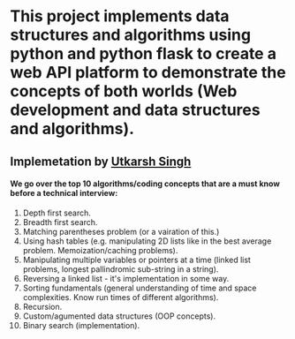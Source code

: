 # This project implements data structures and algorithms using python and python flask to create a web API platform to demonstrate the concepts of both worlds (Web development and data structures and algorithms).

## Implemetation by [Utkarsh Singh](https://www.singhutkarsh.com/)

#### We go over the top 10 algorithms/coding concepts that are a must know before a technical interview:
1. Depth first search. 
2. Breadth first search.
3. Matching parentheses problem (or a vairation of this.)
4. Using hash tables (e.g. manipulating 2D lists like in the best average problem. Memoization/caching problems).
5. Manipulating multiple variables or pointers at a time (linked list problems, longest pallindromic sub-string in a string).
6. Reversing a linked list - it's implementation in some way.
7. Sorting fundamentals (general understanding of time and space complexities. Know run times of different algorithms).
8. Recursion.
9. Custom/agumented data structures (OOP concepts).
10. Binary search (implementation).
